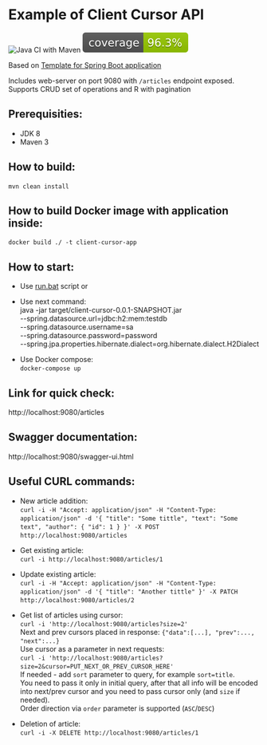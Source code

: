 # Example of Client Cursor API


![Java CI with Maven](https://github.com/andrei-punko/client-cursor/workflows/Java%20CI%20with%20Maven/badge.svg)
[![Coverage](.github/badges/jacoco.svg)](jacoco.svg)

Based on [Template for Spring Boot application](https://github.com/andrei-punko/spring-boot-template)

Includes web-server on port 9080 with `/articles` endpoint exposed.  
Supports CRUD set of operations and R with pagination

## Prerequisities:
- JDK 8
- Maven 3

## How to build:
    mvn clean install

## How to build Docker image with application inside:
    docker build ./ -t client-cursor-app

## How to start:
- Use [run.bat](./run.bat) script or

- Use next command:  
java -jar target/client-cursor-0.0.1-SNAPSHOT.jar \
 --spring.datasource.url=jdbc:h2:mem:testdb \
 --spring.datasource.username=sa \
 --spring.datasource.password=password \
 --spring.jpa.properties.hibernate.dialect=org.hibernate.dialect.H2Dialect

- Use Docker compose:  
 `docker-compose up`

## Link for quick check:  
http://localhost:9080/articles

## Swagger documentation:  
http://localhost:9080/swagger-ui.html

## Useful CURL commands:
- New article addition:  
`curl -i -H "Accept: application/json" -H "Content-Type: application/json" -d '{ "title": "Some tittle", "text": "Some text", "author": { "id": 1 } }' -X POST http://localhost:9080/articles`

- Get existing article:  
`curl -i http://localhost:9080/articles/1`

- Update existing article:  
`curl -i -H "Accept: application/json" -H "Content-Type: application/json" -d '{ "title": "Another tittle" }' -X PATCH http://localhost:9080/articles/2`

- Get list of articles using cursor:  
`curl -i 'http://localhost:9080/articles?size=2'`  
Next and prev cursors placed in response: `{"data":[...], "prev":..., "next":...}`  
Use cursor as a parameter in next requests:  
`curl -i 'http://localhost:9080/articles?size=2&cursor=PUT_NEXT_OR_PREV_CURSOR_HERE'`  
If needed - add `sort` parameter to query, for example `sort=title`.  
You need to pass it only in initial query, after that all info will be encoded into next/prev cursor and you need to pass cursor only (and `size` if needed).  
Order direction via `order` parameter is supported (`ASC`/`DESC`)

- Deletion of article:  
`curl -i -X DELETE http://localhost:9080/articles/1`
